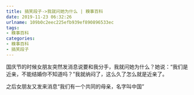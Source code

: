 ```yaml
---
title: 搞笑段子->我就问她为什么 | 糗事百科
date: 2019-11-23 06:32:26
urlname: 109b0c2eec225efb939ef890896533ec
tags: 
- 糗事百科
categories:
- 糗事百科
- 搞笑段子
---
```

国庆节的时候女朋友突然发消息说要和我分手，我就问她为什么？她说：“我们是近亲，不能结婚你不知道吗？”我就纳闷了，这么久了怎么就是近亲了。

之后女朋友又发来消息“我们有一个共同的母亲，名字叫中国”


